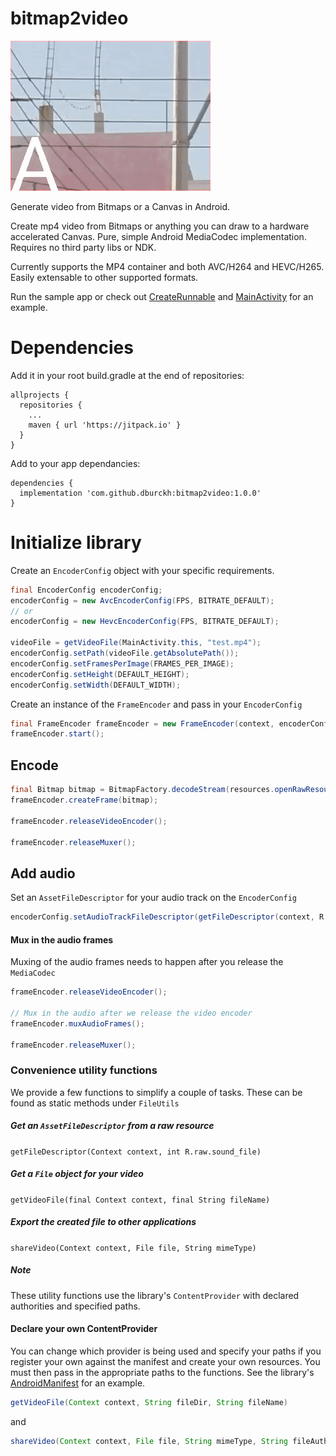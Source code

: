 # bitmap2video
![](bitmap2video.gif)

Generate video from Bitmaps or a Canvas in Android.

Create mp4 video from Bitmaps or anything you can draw to a hardware accelerated Canvas.  Pure, simple Android MediaCodec implementation.  Requires no third party libs or NDK.

Currently supports the MP4 container and both AVC/H264 and HEVC/H265.  Easily extensable to other supported formats.  

Run the sample app or check out
[CreateRunnable](app/src/main/java/com/homesoft/bitmap2video/CreateRunnable.java)
and [MainActivity](app/src/main/java/com/homesoft/bitmap2video/MainActivity.java)
for an example.

# Dependencies
Add it in your root build.gradle at the end of repositories:

    allprojects {
      repositories {
        ...
        maven { url 'https://jitpack.io' }
      }
  	}
  
  Add to your app dependancies:

    dependencies {
      implementation 'com.github.dburckh:bitmap2video:1.0.0'
    }


# Initialize library
Create an `EncoderConfig` object with your specific requirements.

```java
final EncoderConfig encoderConfig;
encoderConfig = new AvcEncoderConfig(FPS, BITRATE_DEFAULT);
// or
encoderConfig = new HevcEncoderConfig(FPS, BITRATE_DEFAULT);

videoFile = getVideoFile(MainActivity.this, "test.mp4");
encoderConfig.setPath(videoFile.getAbsolutePath());
encoderConfig.setFramesPerImage(FRAMES_PER_IMAGE);
encoderConfig.setHeight(DEFAULT_HEIGHT);
encoderConfig.setWidth(DEFAULT_WIDTH);
```

Create an instance of the `FrameEncoder` and pass in your
`EncoderConfig`

```java
final FrameEncoder frameEncoder = new FrameEncoder(context, encoderConfig);
frameEncoder.start();
```

## Encode

```java
final Bitmap bitmap = BitmapFactory.decodeStream(resources.openRawResource(R.drawable.image1));
frameEncoder.createFrame(bitmap);

frameEncoder.releaseVideoEncoder();

frameEncoder.releaseMuxer();
```

## Add audio 
Set an `AssetFileDescriptor` for your audio track on the
`EncoderConfig`
```java
encoderConfig.setAudioTrackFileDescriptor(getFileDescriptor(context, R.raw.sound_file));
```

#### Mux in the audio frames
Muxing of the audio frames needs to happen after you release the
`MediaCodec`

```java
frameEncoder.releaseVideoEncoder();

// Mux in the audio after we release the video encoder
frameEncoder.muxAudioFrames();

frameEncoder.releaseMuxer();
```

### Convenience utility functions
We provide a few functions to simplify a couple of tasks. These can be
found as static methods under `FileUtils`

##### Get an `AssetFileDescriptor` from a raw resource
`getFileDescriptor(Context context, int R.raw.sound_file)`

##### Get a `File` object for your video
`getVideoFile(final Context context, final String fileName)`

##### Export the created file to other applications
`shareVideo(Context context, File file, String mimeType)`

##### Note
These utility functions use the library's `ContentProvider` with
declared authorities and specified paths.

#### Declare your own ContentProvider
You can change which provider is being used and specify your paths if
you register your own against the manifest and create your own
resources. You must then pass in the appropriate paths to the functions.
See the library's
[AndroidManifest](app/src/main/java/com/homesoft/bitmap2video/library/src/main/AndroidManifest.xml)
for an example.

```java
getVideoFile(Context context, String fileDir, String fileName)
```
and
```java
shareVideo(Context context, File file, String mimeType, String fileAuthority)
```
